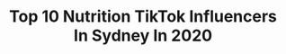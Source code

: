 ---
title: Top 10 Nutrition TikTok Influencers In Sydney In 2020
description: >-
  Find top nutrition TikTok influencers in Sydney in 2020. Most popular hashtags: #gotthisforyou #aussiethings #duet #vibewithme.
platform: TikTok
profiles:
  - username: "harleyagsd"
    fullname: >-
      Harley a gsd 
    location: "Australia"
    followers: 332359
    engagement: 3160
    commentsToLikes: 0.119779
    id: ck8tpd1hqpz7b0j78jmo3cha1
    verified: false
    hashtags: "#gonnabefriends, #vibewithme, #smile, #may4th"
  - username: "karl_svikis"
    fullname: >-
      Karl
    location: "Australia"
    followers: 38675
    engagement: 1725
    commentsToLikes: 0.085855
    id: ck9c6pomkr77l0j784tnkniu0
    verified: false
    hashtags: "#ceoofdadjokes, #retaillife, #dadjoke, #dadjokes"
  - username: "jezzadinh"
    fullname: >-
      Jeremy Dinh
    location: "Australia"
    followers: 500735
    engagement: 2197
    commentsToLikes: 0.022032
    id: ck8aeap15bcxc0j78xy8c89q1
    verified: false
    hashtags: "#xyzxba, #teacher, #funny, #duet"
  - username: "wydstepbro9"
    fullname: >-
      anna <3
    location: "Australia"
    followers: 85430
    engagement: 1539
    commentsToLikes: 0.052497
    id: ck9gn8hefvnq80j78jksusc1l
    verified: false
    hashtags: "#goingshopping, #cookinghacks, #gonnabefriends, #wipeitdown"
  - username: "kristyjade6"
    fullname: >-
      Kristy Jade
    location: "Australia"
    followers: 14900
    engagement: 1247
    commentsToLikes: 0.061427
    id: cka0o5wi82b0r0i78kzl47yxe
    verified: false
    hashtags: "#juliagillard, #canyoufeelit, #heartbroken, #reallifeathome"
  - username: "tarun_sydney"
    fullname: >-
      Tarun 
    location: "Australia"
    followers: 129926
    engagement: 1424
    commentsToLikes: 0.223175
    id: ck84mbuk1n1rz0j781rgyg87n
    verified: false
    hashtags: "#studentmehkma, #sidhumoosewala, #nightshift, #drmashoorgulati"
  - username: "harinder.5ingh"
    fullname: >-
      Harinder Singh
    location: "Australia"
    followers: 22224
    engagement: 1250
    commentsToLikes: 0.091694
    id: cka0xdbz76ln70i78vox2c7de
    verified: false
    hashtags: "#couplegoals, #relationship, #india, #sydneylife"
  - username: "kidalvn"
    fullname: >-
      kidALVN
    location: "Australia"
    followers: 69339
    engagement: 1690
    commentsToLikes: 0.025417
    id: ck8qexcu1ufnq0j78nf58tc1v
    verified: false
    hashtags: "#duet, #schoolstory, #genetics, #satisfying"
  - username: "kishamameridian"
    fullname: >-
      kishama
    location: "Australia"
    followers: 33316
    engagement: 1413
    commentsToLikes: 0.038763
    id: ckan1ly9bw5kk0i78i63onr6z
    verified: false
    hashtags: "#indoorlooks, #progamer, #freezeframe, #littlethings"
  - username: "manny_randhawa"
    fullname: >-
      Mani 🌸
    location: "Australia"
    followers: 64535
    engagement: 1718
    commentsToLikes: 0.044161
    id: ck9go14irz6ko0j7882yzow9o
    verified: false
    hashtags: "#jassmanak, #4saheliyan, #himanshikhurana, #duetwithme"
---